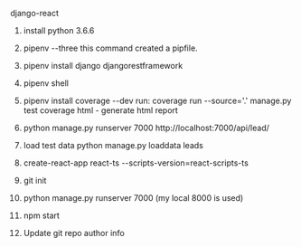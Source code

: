 django-react
1. install python 3.6.6
2. pipenv --three
	this command created a pipfile.
3. pipenv install django djangorestframework
4. pipenv shell
5. pipenv install coverage --dev
	run: coverage run --source='.' manage.py test
	     coverage html - generate html report

6. python manage.py runserver 7000 
	http://localhost:7000/api/lead/
7. load test data
	python manage.py loaddata leads
8. create-react-app react-ts --scripts-version=react-scripts-ts
9. git init
10. python manage.py runserver 7000 (my local 8000 is used)
11. npm start
12. Update git repo author info
